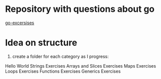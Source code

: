 # Repository with questions about go

[go-excersises](https://github.com/bregman-arie/go-exercises/blob/main/exercises/variables/exercise.md)

# Idea on structure

1. create a folder for each category as I progress:

Hello World
Strings Exercises
Arrays and Slices Exercises
Maps Exercises
Loops Exercises
Functions Exercises
Generics Exercises